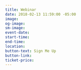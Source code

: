 ```yaml
---
title: Webinar
date: 2018-02-13 11:59:00 -05:00
image: 
og-image: 
sm-image: 
event-date: 
start-time: 
end-time: 
location: 
button-text: Sign Me Up
button-link: 
ticket-price: 
---
```


